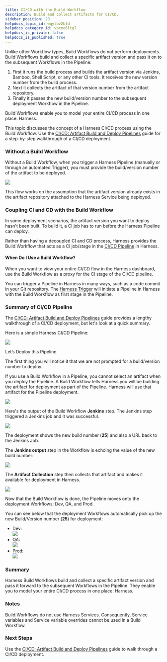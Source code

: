 ```yaml
---
title: CI/CD with the Build Workflow
description: Build and collect artifacts for CI/CD.
sidebar_position: 20
helpdocs_topic_id: wqytbv2bfd
helpdocs_category_id: vbcmo6ltg7
helpdocs_is_private: false
helpdocs_is_published: true
---
```


Unlike other Workflow types, Build Workflows do not perform deployments. Build Workflows build and collect a specific artifact version and pass it on to the subsequent Workflows in the Pipeline:

1. First it runs the build process and builds the artifact version via Jenkins, Bamboo, Shell Script, or any other CI tools. It receives the new version number from the build process.
2. Next it collects the artifact of that version number from the artifact repository.
3. Finally it passes the new build/version number to the subsequent deployment Workflow in the Pipeline.

Build Workflows enable you to model your entire CI/CD process in one place: Harness.

This topic discusses the concept of a Harness CI/CD process using the Build Workflow. Use the [CI/CD: Artifact Build and Deploy Pipelines](https://docs.harness.io/category/cicd-artifact-build-and-deploy-pipelines) guide for a step-by-step walkthrough of a CI/CD deployment.

### Without a Build Workflow

Without a Build Workflow, when you trigger a Harness Pipeline (manually or through an automated Trigger), you must provide the build/version number of the artifact to be deployed.

![](./static/ci-cd-with-the-build-workflow-26.png)

This flow works on the assumption that the artifact version already exists in the artifact repository attached to the Harness Service being deployed.

### Coupling CI and CD with the Build Workflow

In some deployment scenarios, the artifact version you want to deploy hasn't been built. To build it, a CI job has to run before the Harness Pipeline can deploy.

Rather than having a decoupled CI and CD process, Harness provides the Build Workflow that acts as a CI job/stage in the [CI/CD Pipeline](../../build-deploy/build-and-deploy-pipelines-overview.md) in Harness.

#### When Do I Use a Build Workflow?

When you want to view your entire CI/CD flow in the Harness dashboard, use the Build Workflow as a proxy for the CI stage of the CI/CD pipeline.

You can trigger a Pipeline in Harness in many ways, such as a code commit in your Git repository. The [Harness Trigger](https://docs.harness.io/article/xerirloz9a-add-a-trigger-2) will initiate a Pipeline in Harness with the Build Workflow as first stage in the Pipeline.

### Summary of CI/CD Pipeline

The [CI/CD: Artifact Build and Deploy Pipelines](https://docs.harness.io/category/cicd-artifact-build-and-deploy-pipelines) guide provides a lengthy walkthrough of a CI/CD deployment, but let's look at a quick summary.

Here is a simple Harness CI/CD Pipeline:

![](./static/ci-cd-with-the-build-workflow-27.png)

Let’s Deploy this Pipeline.

The first thing you will notice it that we are not prompted for a build/version number to deploy.

If you use a Build Workflow in a Pipeline, you cannot select an artifact when you deploy the Pipeline. A Build Workflow tells Harness you will be building the artifact for deployment as part of the Pipeline. Harness will use that artifact for the Pipeline deployment.

![](./static/ci-cd-with-the-build-workflow-28.png)

Here's the output of the Build Workflow **Jenkins** step. The Jenkins step triggered a Jenkins job and it was successful.

![](./static/ci-cd-with-the-build-workflow-29.png)

The deployment shows the new build number (**25**) and also a URL back to the Jenkins Job.

The **Jenkins output** step in the Workflow is echoing the value of the new build number:

![](./static/ci-cd-with-the-build-workflow-30.png)

The **Artifact Collection** step then collects that artifact and makes it available for deployment in Harness.

![](./static/ci-cd-with-the-build-workflow-31.png)

Now that the Build Workflow is done, the Pipeline moves onto the deployment Workflows: Dev, QA, and Prod.

You can see below that the deployment Workflows automatically pick up the new Build/Version number (**25**) for deployment:

* Dev:  
![](./static/ci-cd-with-the-build-workflow-32.png)
* QA:  
![](./static/ci-cd-with-the-build-workflow-33.png)
* Prod:  
![](./static/ci-cd-with-the-build-workflow-34.png)

### Summary

Harness Build Workflows build and collect a specific artifact version and pass it forward to the subsequent Workflows in the Pipeline. They enable you to model your entire CI/CD process in one place: Harness.

### Notes

Build Workflows do not use Harness Services. Consequently, Service variables and Service variable overrides cannot be used in a Build Workflow.

### Next Steps

Use the [CI/CD: Artifact Build and Deploy Pipelines](https://docs.harness.io/category/cicd-artifact-build-and-deploy-pipelines) guide to walk through a CI/CD deployment.

